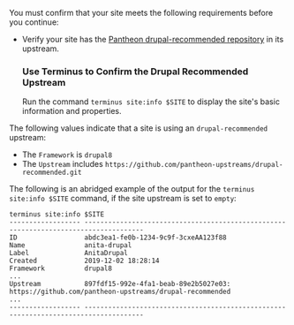 You must confirm that your site meets the following requirements before you continue:

- Verify your site has the [Pantheon drupal-recommended repository](https://github.com/pantheon-upstreams/drupal-recommended) in its upstream.

  ### Use Terminus to Confirm the Drupal Recommended Upstream

  Run the command `terminus site:info $SITE` to display the site's basic information and properties.

 The following values indicate that a site is using an `drupal-recommended` upstream:
  - The `Framework` is `drupal8`
  - The `Upstream` includes `https://github.com/pantheon-upstreams/drupal-recommended.git`

  The following is an abridged example of the output for the `terminus site:info $SITE` command, if the site upstream is set to `empty`:

  ```bash{outputLines:2-18}
  terminus site:info $SITE
  ------------------ -------------------------------------------------------------------------------------
  ID                 abdc3ea1-fe0b-1234-9c9f-3cxeAA123f88
  Name               anita-drupal
  Label              AnitaDrupal
  Created            2019-12-02 18:28:14
  Framework          drupal8
  ...
  Upstream           897fdf15-992e-4fa1-beab-89e2b5027e03: https://github.com/pantheon-upstreams/drupal-recommended
  ...
  ------------------ -------------------------------------------------------------------------------------
  ```

